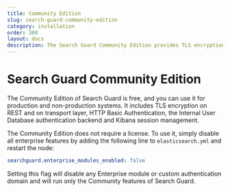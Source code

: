 ```yaml
---
title: Community Edition
slug: search-guard-community-edition
category: installation
order: 300
layout: docs
description: The Search Guard Community Edition provides TLS encryption and index-level permissions on REST and transport for free.
---
```

<!---
Copryight 2017 floragunn GmbH
-->
# Search Guard Community Edition

The Community Edition of Search Guard is free, and you can use it for production and non-production systems. It includes TLS encryption on REST and on transport layer, HTTP Basic Authentication, the Internal User Database authentication backend and Kibana session management.

The Community Edition does not require a license. To use it, simply disable all enterprise features by adding the following line to `elasticsearch.yml` and restart the node:

```yaml
searchguard.enterprise_modules_enabled: false
```

Setting this flag will disable any Enterprise module or custom authentication domain and will run only the Community features of Search Guard.